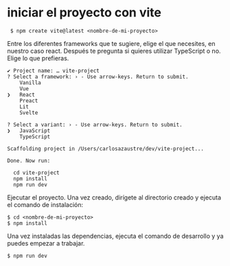 # iniciar el proyecto con vite

```
 $ npm create vite@latest <nombre-de-mi-proyecto>
 ```
Entre los diferentes frameworks que te sugiere, elige el que necesites, en nuestro caso react. Después te pregunta si quieres utilizar TypeScript o no. Elige lo que prefieras.
```
✔ Project name: … vite-project
? Select a framework: › - Use arrow-keys. Return to submit.
    Vanilla
    Vue
❯   React
    Preact
    Lit
    Svelte
```
```
? Select a variant: › - Use arrow-keys. Return to submit.
❯   JavaScript
    TypeScript
```
```
Scaffolding project in /Users/carlosazaustre/dev/vite-project...

Done. Now run:

  cd vite-project
  npm install
  npm run dev

  ```
Ejecutar el proyecto.
Una vez creado, dirígete al directorio creado y ejecuta el comando de instalación:
```
$ cd <nombre-de-mi-proyecto>
$ npm install

```
Una vez instaladas las dependencias, ejecuta el comando de desarrollo y ya puedes empezar a trabajar.
```
$ npm run dev
```